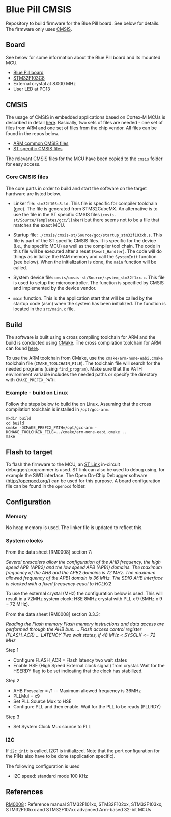 # Blue Pill CMSIS

Repository to build firmware for the Blue Pill board. See below for details.
The firmware only uses
[CMSIS](https://arm-software.github.io/CMSIS_5/General/html/index.html).

## Board

See below for some information about the Blue Pill board and its mounted MCU.

* [Blue Pill board](https://stm32-base.org/boards/STM32F103C8T6-Blue-Pill.html)
* [STM32F103C8](https://www.st.com/en/microcontrollers-microprocessors/stm32f103c8.html)
* External crystal at 8.000 MHz
* User LED at PC13

## CMSIS

The usage of CMSIS in embedded applications based on Cortex-M MCUs is described
in detail [here](https://arm-software.github.io/CMSIS_5/Core/html/using_pg.html).
Basically, two sets of files are needed - one set of files from ARM and one
set of files from the chip vendor. All files can be found in the repos below.

* [ARM common CMSIS files](https://github.com/ARM-software/CMSIS_5)
* [ST specific CMSIS files](https://github.com/topics/cmsis-device)

The relevant CMSIS files for the MCU have been copied to the `cmsis` folder for
easy access.

### Core CMSIS files

The core parts in order to build and start the software on the target 
hardware are listed below.

*   Linker file: `stm32f103c8.ld`. This file is specific for compiler toolchain
    (gcc). The file is generated from STM32CubeMX. An alternative is to use
    the file in the ST specific CMSIS files
    (`cmsis-st/Source/Templates/gcc/linker`) but there seems not to be a 
    file that matches the exact MCU.

*   Startup file: `./cmsis/cmsis-st/Source/gcc/startup_stm32f103xb.s`.
    This file is part of the ST specific CMSIS files. It is specific for
    the device (i.e., the specific MCU) as well as the compiler tool chain. The
    code in this file will be executed after a reset (`Reset_Handler`). The
    code will do things as initialize the RAM memory and call the `SystemInit`
    function (see below). When the initialization is done, the `main` function
    will be called.

*   System device file: `cmsis/cmsis-st/Source/system_stm32f1xx.c`. This
    file is used to setup the microcontroller. The function is specified by
    CMSIS and implemented by the device vendor.

*   `main` function. This is the application start that will be called by the
    startup code (asm) when the system has been initialized. The function is
    located in the `src/main.c` file.

## Build

The software is built using a cross compiling toolchain for ARM and the build
is conducted using [CMake](https://cmake.org/). The cross compilation toolchain
for ARM can found
[here](https://developer.arm.com/tools-and-software/open-source-software/developer-tools/gnu-toolchain/gnu-rm).

To use the ARM toolchain from CMake, use the `cmake/arm-none-eabi.cmake`
toolchain file (`CMAKE_TOOLCHAIN_FILE`). The toolchain file will search for
the needed programs (using `find_program`). Make sure that the PATH environment
variable includes the needed paths or specify the directory with
`CMAKE_PREFIX_PATH`.

### Example - build on Linux

Follow the steps below to build the on Linux. Assuming that the cross
compilation toolchain is installed in `/opt/gcc-arm`.

    mkdir build
    cd build
    cmake -DCMAKE_PREFIX_PATH=/opt/gcc-arm -DCMAKE_TOOLCHAIN_FILE=../cmake/arm-none-eabi.cmake ..
    make

## Flash to target

To flash the firmware to the MCU, an
[ST Link](https://www.st.com/en/development-tools/st-link-v2.html) in-circuit
debugger/programmer is used. ST link can also be used to debug using, for
example the SWD interface. The Open On-Chip Debugger software
(http://openocd.org/) can be used for this purpose. A board configuration
file can be found in the `openocd` folder.

## Configuration

### Memory

No heap memory is used. The linker file is updated to reflect this.

### System clocks

From the data sheet [RM0008] section 7:

_Several prescalers allow the configuration of the AHB frequency, the high
speed APB (APB2) and the low speed APB (APB1) domains. The maximum frequency
of  the AHB and the APB2 domains is 72 MHz. The maximum allowed frequency of the
APB1 domain is 36 MHz. The SDIO AHB interface is clocked with a fixed frequency
equal to HCLK/2_

To use the external crystal (MHz) the configuration below is used. This will
result in a 72MHz system clock: HSE 8MHz crystal with PLL x 9 (8MHz x 9 = 72
MHz).

From the data sheet [RM0008] section 3.3.3:

_Reading the Flash memory
Flash memory instructions and data access are performed through the AHB bus.
... Flash access control register (FLASH_ACR) ... LATENCY Two wait states, if
48 MHz < SYSCLK <= 72 MHz_

Step 1
* Configure FLASH_ACR = Flash latency two wait states
* Enable HSE (High Speed External clock signal) from crystal. Wait for the
  HSERDY flag to be set indicating that the clock has stabilized.

Step 2
* AHB Prescaler = /1 -- Maximum allowed frequency is 36MHz
* PLLMul = x9
* Set PLL Source Mux to HSE
* Configure PLL and then enable. Wait for the PLL to be ready (PLLRDY)

Step 3
* Set System Clock Mux source to PLL

### I2C

If `i2c_init` is called, I2C1 is initialized. Note that the port configuration
for the PINs also have to be done (application specific).

The following configuration is used

* I2C speed: standard mode 100 KHz

## References

[RM0008](https://www.st.com/resource/en/reference_manual/cd00171190-stm32f101xx-stm32f102xx-stm32f103xx-stm32f105xx-and-stm32f107xx-advanced-arm-based-32-bit-mcus-stmicroelectronics.pdf)
: Reference manual STM32F101xx, STM32F102xx, STM32F103xx, STM32F105xx and
STM32F107xx advanced Arm-based 32-bit MCUs
